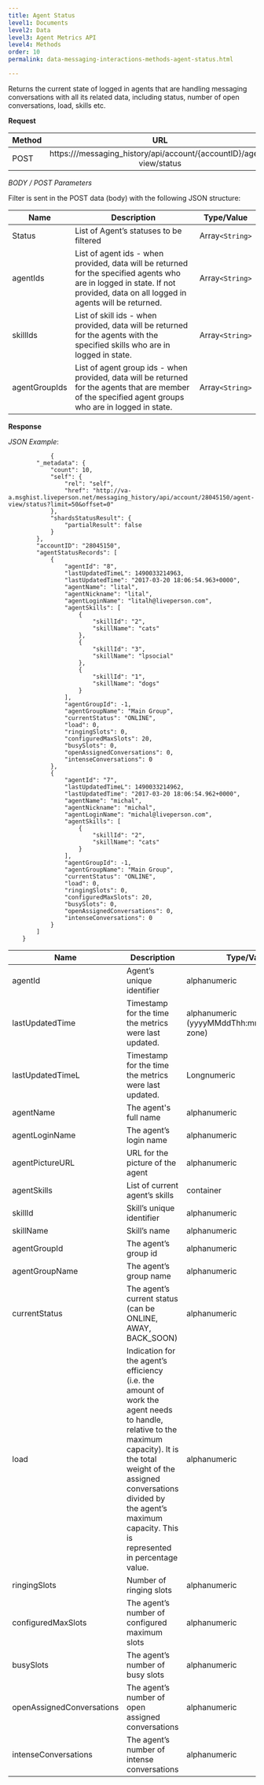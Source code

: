 ```yaml
---
title: Agent Status
level1: Documents
level2: Data
level3: Agent Metrics API
level4: Methods
order: 10
permalink: data-messaging-interactions-methods-agent-status.html

---
```


Returns the current state of logged in agents that are handling messaging conversations with all its related data, including status, number of open conversations, load, skills etc. 

**Request**

| Method   |      URL      |
|----------|:-------------:|
| POST |  https://<domain>/messaging_history/api/account/{accountID}/agent-view/status |

_BODY / POST Parameters_

Filter is sent in the POST data (body) with the following JSON structure:

| Name   |      Description      |  Type/Value |
|----------|-------------|------|
| Status |  List of Agent’s statuses to be filtered  | Array`<String>` |
| agentIds |    List of agent ids - when provided, data will be returned for the specified agents who are in logged in state. If not provided, data on all logged in agents will be returned.  |   Array`<String>` |
| skillIds | List of skill ids - when provided, data will be returned for the agents with the specified skills who are in logged in state. |    Array`<String>` |
| agentGroupIds | List of agent group ids - when provided, data will be returned for the agents that are member of the specified agent groups who are in logged in state.  |    Array`<String>` |

**Response**

_JSON Example_:

		        {
			"_metadata": {
				"count": 10,
				"self": {
					"rel": "self",
					"href": "http://va-a.msghist.liveperson.net/messaging_history/api/account/28045150/agent-view/status?limit=50&offset=0"
				},
				"shardsStatusResult": {
					"partialResult": false
				}
			},
			"accountID": "28045150",
			"agentStatusRecords": [
				{
					"agentId": "8",
					"lastUpdatedTimeL": 1490033214963,
					"lastUpdatedTime": "2017-03-20 18:06:54.963+0000",
					"agentName": "lital",
					"agentNickname": "lital",
					"agentLoginName": "litalh@liveperson.com",
					"agentSkills": [
						{
							"skillId": "2",
							"skillName": "cats"
						},
						{
							"skillId": "3",
							"skillName": "lpsocial"
						},
						{
							"skillId": "1",
							"skillName": "dogs"
						}
					],
					"agentGroupId": -1,
					"agentGroupName": "Main Group",
					"currentStatus": "ONLINE",
					"load": 0,
					"ringingSlots": 0,
					"configuredMaxSlots": 20,
					"busySlots": 0,
					"openAssignedConversations": 0,
					"intenseConversations": 0
				},
				{
					"agentId": "7",
					"lastUpdatedTimeL": 1490033214962,
					"lastUpdatedTime": "2017-03-20 18:06:54.962+0000",
					"agentName": "michal",
					"agentNickname": "michal",
					"agentLoginName": "michal@liveperson.com",
					"agentSkills": [
						{
							"skillId": "2",
							"skillName": "cats"
						}
					],
					"agentGroupId": -1,
					"agentGroupName": "Main Group",
					"currentStatus": "ONLINE",
					"load": 0,
					"ringingSlots": 0,
					"configuredMaxSlots": 20,
					"busySlots": 0,
					"openAssignedConversations": 0,
					"intenseConversations": 0
				}
			]
		}


| Name   |      Description      |  Type/Value |
|----------|-------------|------|
| agentId |  Agent’s unique identifier   | alphanumeric |
| lastUpdatedTime | Timestamp for the time the metrics were last updated.  |   alphanumeric (yyyyMMddThh:mm:ss.SSS+time zone) |
| lastUpdatedTimeL | Timestamp for the time the metrics were last updated.  | Longnumeric |
| agentName | The agent's full name | alphanumeric  |
| agentLoginName| The agent’s login name  | alphanumeric   |
| agentPictureURL | URL for the picture of the agent  | alphanumeric|
| agentSkills| List of current agent’s skills  |    container  |
| skillId| Skill’s unique identifier |    alphanumeric  |
| skillName| Skill’s name |    alphanumeric  |
| agentGroupId| The agent’s group id |    alphanumeric  |
| agentGroupName| The agent’s group name |    alphanumeric  |
| currentStatus| The agent’s current status (can be ONLINE, AWAY, BACK_SOON) |    alphanumeric  |
| load| Indication for the agent’s efficiency (i.e. the amount of work the agent needs to handle, relative to the maximum capacity). It is the total weight of the assigned conversations divided by the agent’s maximum capacity. This is represented in percentage value. |    alphanumeric  |
| ringingSlots| Number of ringing slots |    alphanumeric  |
| configuredMaxSlots| The agent’s number of configured maximum slots |    alphanumeric  |
| busySlots| The agent’s number of busy slots |    alphanumeric  |
| openAssignedConversations| The agent’s number of open assigned conversations|    alphanumeric  |
| intenseConversations| The agent’s number of intense conversations |    alphanumeric  |